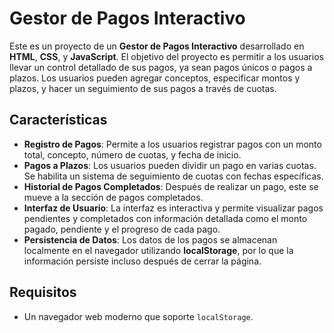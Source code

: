 # Gestor de Pagos Interactivo

Este es un proyecto de un **Gestor de Pagos Interactivo** desarrollado en **HTML**, **CSS**, y **JavaScript**. El objetivo del proyecto es permitir a los usuarios llevar un control detallado de sus pagos, ya sean pagos únicos o pagos a plazos. Los usuarios pueden agregar conceptos, especificar montos y plazos, y hacer un seguimiento de sus pagos a través de cuotas.

## Características

- **Registro de Pagos**: Permite a los usuarios registrar pagos con un monto total, concepto, número de cuotas, y fecha de inicio.
- **Pagos a Plazos**: Los usuarios pueden dividir un pago en varias cuotas. Se habilita un sistema de seguimiento de cuotas con fechas específicas.
- **Historial de Pagos Completados**: Después de realizar un pago, este se mueve a la sección de pagos completados.
- **Interfaz de Usuario**: La interfaz es interactiva y permite visualizar pagos pendientes y completados con información detallada como el monto pagado, pendiente y el progreso de cada pago.
- **Persistencia de Datos**: Los datos de los pagos se almacenan localmente en el navegador utilizando **localStorage**, por lo que la información persiste incluso después de cerrar la página.

## Requisitos

- Un navegador web moderno que soporte `localStorage`.
  

